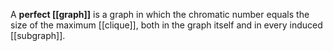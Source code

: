 A **perfect [[graph]]** is a graph in which the chromatic number equals the size of the maximum [[clique]], both in the graph itself and in every induced [[subgraph]].